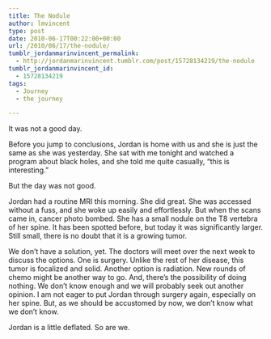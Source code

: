 ```yaml
---
title: The Nodule
author: lmvincent
type: post
date: 2010-06-17T00:22:00+00:00
url: /2010/06/17/the-nodule/
tumblr_jordanmarinvincent_permalink:
  - http://jordanmarinvincent.tumblr.com/post/15728134219/the-nodule
tumblr_jordanmarinvincent_id:
  - 15728134219
tags:
  - Journey
  - the journey

---
```

It was not a good day.

Before you jump to conclusions, Jordan is home with us and she is just the same as she was yesterday. She sat with me tonight and watched a program about black holes, and she told me quite casually, &ldquo;this is interesting.&rdquo;

But the day was not good.

Jordan had a routine MRI this morning. She did great. She was accessed without a fuss, and she woke up easily and effortlessly. But when the scans came in, cancer photo bombed. She has a small nodule on the T8 vertebra of her spine. It has been spotted before, but today it was significantly larger. Still small, there is no doubt that it is a growing tumor.

We don&rsquo;t have a solution, yet. The doctors will meet over the next week to discuss the options. One is surgery. Unlike the rest of her disease, this tumor is focalized and solid. Another option is radiation. New rounds of chemo might be another way to go. And, there&rsquo;s the possibility of doing nothing. We don&rsquo;t know enough and we will probably seek out another opinion. I am not eager to put Jordan through surgery again, especially on her spine. But, as we should be accustomed by now, we don&rsquo;t know what we don&rsquo;t know.

Jordan is a little deflated. So are we.

<div class="blogger-post-footer">
  <img loading="lazy" width="1" height="1" src="https://blogger.googleusercontent.com/tracker/9039099668816362935-3152004175743066171?l=jordansjourney2.blogspot.com" alt="" />
</div>